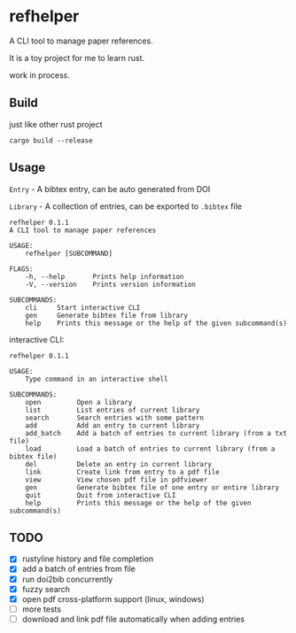 # refhelper

A CLI tool to manage paper references.

It is a toy project for me to learn rust.

work in process.

## Build

just like other rust project

```
cargo build --release
```

## Usage

`Entry` - A bibtex entry, can be auto generated from DOI

`Library` - A collection of entries, can be exported to `.bibtex` file

```
refhelper 0.1.1
A CLI tool to manage paper references

USAGE:
    refhelper [SUBCOMMAND]

FLAGS:
    -h, --help       Prints help information
    -V, --version    Prints version information

SUBCOMMANDS:
    cli     Start interactive CLI
    gen     Generate bibtex file from library
    help    Prints this message or the help of the given subcommand(s)
```

interactive CLI:

```
refhelper 0.1.1

USAGE:
    Type command in an interactive shell

SUBCOMMANDS:
    open         Open a library
    list         List entries of current library
    search       Search entries with some pattern
    add          Add an entry to current library
    add_batch    Add a batch of entries to current library (from a txt file)
    load         Load a batch of entries to current library (from a bibtex file)
    del          Delete an entry in current library
    link         Create link from entry to a pdf file
    view         View chosen pdf file in pdfviewer
    gen          Generate bibtex file of one entry or entire library
    quit         Quit from interactive CLI
    help         Prints this message or the help of the given subcommand(s)
```

## TODO

- [x] rustyline history and file completion
- [x] add a batch of entries from file
- [x] run doi2bib concurrently
- [x] fuzzy search
- [x] open pdf cross-platform support (linux, windows)
- [ ] more tests
- [ ] download and link pdf file automatically when adding entries
